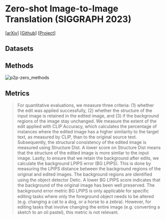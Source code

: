 # Zero-shot Image-to-Image Translation (SIGGRAPH 2023)
[[arXiv](https://arxiv.org/abs/2302.03027)] [[Github](https://github.com/pix2pixzero/pix2pix-zero)] [[Project](https://pix2pixzero.github.io)]

## Datasets <a id='datasets'></a>

## Methods <a id='methods'></a>


![p2p-zero_methods](images/p2p-zero_methods.jpg)

## Metrics <a id='metrics'></a>

>For quantitative evaluations, we measure three criteria: (1) whether the edit was applied successfully, (2) whether the structure of the input image is retained in the edited image, and (3) if the background regions of the image stay unchanged. We measure the extent of the edit applied with CLIP Accuracy, which calculates the percentage of instances where the edited image has a higher similarity to the target text, as measured by CLIP, than to the original source text. Subsequently, the structural consistency of the edited image is measured using Structure Dist. A lower score on Structure Dist means that the structure of the edited image is more similar to the input image. Lastly, to ensure that we retain the background after edits, we calculate the background LPIPS error (BG LPIPS). This is done by measuring the LPIPS distance between the background regions of the original and edited images. The background regions are identiﬁed using the object detector Detic. A lower BG LPIPS score indicates that the background of the original image has been well preserved. The background error metric BG LPIPS is only applicable for speciﬁc editing tasks where only the foreground object needs to be altered (e.g. changing a cat to a dog, or a horse to a zebra). However, for editing tasks that involve changing the entire image (e.g. converting a sketch to an oil pastel), this metric is not relevant.